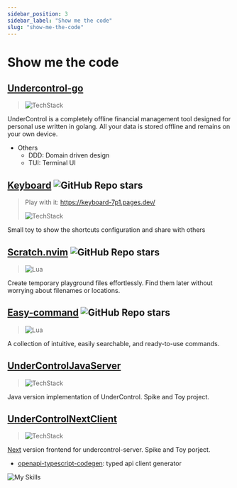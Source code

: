 ```yaml
---
sidebar_position: 3
sidebar_label: "Show me the code"
slug: "show-me-the-code"
---
```


# Show me the code

## [Undercontrol-go](https://github.com/LintaoAmons/undercontrol-go)
> ![TechStack](https://skillicons.dev/icons?i=go,sqlite,docker)

UnderControl is a completely offline financial management tool designed for personal use written in golang. All your data is stored offline and remains on your own device.

- Others
  - DDD: Domain driven design
  - TUI: Terminal UI
 
## [Keyboard](https://github.com/LintaoAmons/Keyboard) ![GitHub Repo stars](https://img.shields.io/github/stars/LintaoAmons/Keyboard?style=social)
> Play with it: https://keyboard-7p1.pages.dev/
> 
> ![TechStack](https://skillicons.dev/icons?i=typescript,react)

Small toy to show the shortcuts configuration and share with others


## [Scratch.nvim](https://github.com/LintaoAmons/scratch.nvim) ![GitHub Repo stars](https://img.shields.io/github/stars/LintaoAmons/Scratch.nvim?style=social)
> ![Lua](https://skillicons.dev/icons?i=lua)

Create temporary playground files effortlessly. Find them later without worrying about filenames or locations.


## [Easy-command](https://github.com/LintaoAmons/easy-commands.nvim) ![GitHub Repo stars](https://img.shields.io/github/stars/LintaoAmons/easy-commands.nvim?style=social)
> ![Lua](https://skillicons.dev/icons?i=lua)

A collection of intuitive, easily searchable, and ready-to-use commands.


## [UnderControlJavaServer](https://github.com/LintaoAmons/UnderControlJavaServer)
> ![TechStack](https://skillicons.dev/icons?i=kotlin,java,maven,postgres,jenkins,docker,mongodb)

Java version implementation of UnderControl. Spike and Toy project.


## [UnderControlNextClient](https://github.com/LintaoAmons/UnderControlNextClient)
> ![TechStack](https://skillicons.dev/icons?i=typescript,react,tailwindcss)

[Next](https://nextjs.org/) version frontend for undercontrol-server. Spike and Toy porject.

- [openapi-typescript-codegen](https://github.com/ferdikoomen/openapi-typescript-codegen): typed api client generator



![My Skills](https://skillicons.dev/icons?i=java,kotlin,spring,vim,kubernetes,docker,aws,bash,python,lua,go,js,ts,react,html,css,jenkins,postgres,mysql,mongodb)
